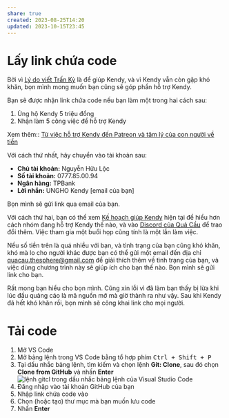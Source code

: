 ```yaml
---
share: true
created: 2023-08-25T14:20
updated: 2023-10-15T23:45
---
```

# Lấy link chứa code
Bởi vì [Lý do viết Trấn Kỳ](../../L%C3%BD%20do%20vi%E1%BA%BFt%20Tr%E1%BA%A5n%20K%E1%BB%B3.md#) là để giúp Kendy, và vì Kendy vẫn còn gặp khó khăn, bọn mình mong muốn bạn cũng sẽ góp phần hỗ trợ Kendy.

Bạn sẽ được nhận link chứa code nếu bạn làm một trong hai cách sau:
1. Ủng hộ Kendy 5 triệu đồng
2. Nhận làm 5 công việc để hỗ trợ Kendy

Xem thêm:: [Từ việc hỗ trợ Kendy đến Patreon và tâm lý của con người về tiền](T%E1%BB%AB%20vi%E1%BB%87c%20h%E1%BB%97%20tr%E1%BB%A3%20Kendy%20%C4%91%E1%BA%BFn%20Patreon%20v%C3%A0%20t%C3%A2m%20l%C3%BD%20c%E1%BB%A7a%20con%20ng%C6%B0%E1%BB%9Di%20v%E1%BB%81%20ti%E1%BB%81n.md#)

Với cách thứ nhất, hãy chuyển vào tài khoản sau:
- **Chủ tài khoản:** Nguyễn Hữu Lộc
- **Số tài khoản:** 0777.85.00.94
- **Ngân hàng:** TPBank
- **Lời nhắn:** UNGHO Kendy [email của bạn] 

Bọn mình sẽ gửi link qua email của bạn.

Với cách thứ hai, bạn có thể xem [Kế hoạch giúp Kendy](K%E1%BA%BF%20ho%E1%BA%A1ch%20gi%C3%BAp%20Kendy.md#) hiện tại để hiểu hơn cách nhóm đang hỗ trợ Kendy thế nào, và vào [Discord của Quả Cầu](https://discord.com/channels/898550123007709204/1163106307495170108/1163146573438521505) để trao đổi thêm. Việc tham gia một buổi họp cũng tính là một lần làm việc. 

Nếu số tiền trên là quá nhiều với bạn, và tình trạng của bạn cũng khó khăn, khó mà lo cho người khác được bạn có thể gửi một email đến địa chỉ quacau.thesphere@gmail.com để giải thích thêm về tình trạng của bạn, và việc dùng chương trình này sẽ giúp ích cho bạn thế nào. Bọn mình sẽ gửi link cho bạn. 

Rất mong bạn hiểu cho bọn mình. Cũng xin lỗi vì đã làm bạn thấy bị lừa khi lúc đầu quảng cáo là mã nguồn mở mà giờ thành ra như vậy. Sau khi Kendy đã hết khó khăn rồi, bọn mình sẽ công khai link cho mọi người.

# Tải code
1. Mở VS Code
2. Mở bảng lệnh trong VS Code bằng tổ hợp phím <kbd>Ctrl + Shift + P</kbd>
3. Tại dấu nhắc bảng lệnh, tìm kiếm và chọn lệnh **Git: Clone**, sau đó chọn **Clone from GitHub** và nhấn **Enter**
     ![lệnh gitcl trong dấu nhắc bảng lệnh của Visual Studio Code](https://learn.microsoft.com/en-us/azure/developer/javascript/media/how-to-clone-github-repo/visual-studio-code-git-clone.png)
4. Đăng nhập vào tài khoản GitHub của bạn
5. Nhập link chứa code vào
6. Chọn (hoặc tạo) thư mục mà bạn muốn lưu code    
7. Nhấn **Enter**
